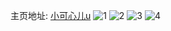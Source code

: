 主页地址: [小可心儿u](https://weibo.com/u/5822216911) 
![1](https://wx4.sinaimg.cn/mw2000/006m1qAnly1hb1z2uploqj31o02807wj.jpg) 
![2](https://wx4.sinaimg.cn/mw2000/006m1qAnly1hb1z2ksi79j31o02801kz.jpg) 
![3](https://wx4.sinaimg.cn/mw2000/006m1qAnly1hb1z311k3gj32c0340x6p.jpg) 
![4](https://wx4.sinaimg.cn/mw2000/006m1qAnly1hb1z39eccsj31o0280x6q.jpg) 
